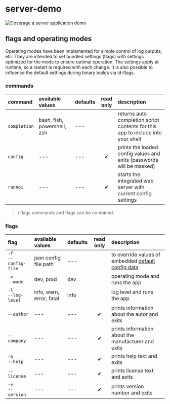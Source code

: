 # server-demo
![Coverage](https://img.shields.io/badge/Coverage-79.9%25-brightgreen)
a server application demo


## flags and operating modes

Operating modes have been implemented for simple control of log outputs, etc. They are intended to set bundled settings (flags) with settings optimized for the mode to ensure optimal operation. The settings apply at runtime, so a restart is required with each change. It is also possible to influence the default settings during binary builds via ld-flags.

### commands

| command      | available values            | defaults | read only | description                                                                     |
| :----------- | :-------------------------- | :------- | :-------: | :------------------------------------------------------------------------------ |
| `completion` | bash, fish, powershell, zsh | ---      |           | returns auto completion script contents for this app to include into your shell |
| `config`     | ---                         | ---      |     ✔     | prints the loaded config values and exits (passwords will be masked)            |
| `runApi`     | ---                         | ---      |     ✔     | starts the integrated web server with current config settings                   |

> ℹ︎ flags commands and flags can be combined.

### flags 

| flag                 | available values         | defaults | read only | description                                                              |
| :------------------- | :----------------------- | :------- | :-------: | :----------------------------------------------------------------------- |
| `-f`<br/>`--config-file` | json config file path    | ---      |           | to override values of embedded [default config data](config/config.json) |
| `-m`<br/>`--mode`       | dev, prod                | dev      |           | operating mode and runs the app                                          |
| `-l`<br/>`--log-level`  | info, warn, error, fatal | info     |           | log level and runs the app                                               |
| `--author`           | ---                      | ---      |     ✔     | prints information about the autor and exits                             |
| `--company`          | ---                      | ---      |     ✔     | prints information about the manufacturer and exits                      |
| `-h`<br/>`--help`       | ---                      | ---      |     ✔     | prints help text and exits                                               |
| `--license`          | ---                      | ---      |     ✔     | prints license text and exits                                            |
| `-v`<br/>`--version`    | ---                      | ---      |     ✔     | prints version number and exits                                          |

